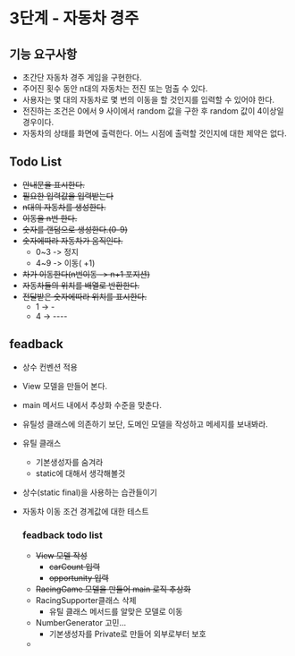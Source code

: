 # 3단계 - 자동차 경주
## 기능 요구사항
- 초간단 자동차 경주 게임을 구현한다.
- 주어진 횟수 동안 n대의 자동차는 전진 또는 멈출 수 있다.
- 사용자는 몇 대의 자동차로 몇 번의 이동을 할 것인지를 입력할 수 있어야 한다.
- 전진하는 조건은 0에서 9 사이에서 random 값을 구한 후 random 값이 4이상일 경우이다.
- 자동차의 상태를 화면에 출력한다. 어느 시점에 출력할 것인지에 대한 제약은 없다.

## Todo List
- ~~안내문을 표시한다.~~
- ~~필요한 입력값을 입력받는다~~
- ~~n대의 자동차를 생성한다.~~
- ~~이동을 n번 한다.~~
- ~~숫자를 랜덤으로 생성한다.(0-9)~~
- ~~숫자에따라 자동차가 움직인다.~~
  - 0~3 -> 정지
  - 4~9 -> 이동( +1)
- ~~차가 이동한다(n번이동 -> n+1 포지션)~~
- ~~자동차들의 위치를 배열로 반환한다.~~
- ~~전달받은 숫자에따라 위치를 표시한다.~~
  - 1 -> -
  - 4 -> ----

## feadback
- 상수 컨벤션 적용
- View 모델을 만들어 본다.
- main 메서드 내에서 추상화 수준을 맞춘다.
- 유틸성 클래스에 의존하기 보단, 도메인 모델을 작성하고 메세지를 보내봐라.
- 유틸 클래스
  - 기본생성자를 숨겨라
  - static에 대해서 생각해볼것
- 상수(static final)을 사용하는 습관들이기
- 자동차 이동 조건 경계값에 대한 테스트 

  ### feadback todo list
  - ~~View 모델 작성~~
    - ~~carCount 입력~~
    - ~~opportunity 입력~~
  - ~~RacingGame 모델을 만들어 main 로직 추상화~~
  - RacingSupporter클래스 삭제
    - 유틸 클래스 메서드를 알맞은 모델로 이동
  - NumberGenerator 고민...
    - 기본생성자를 Private로 만들어 외부로부터 보호
  - 